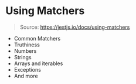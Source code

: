 # Using Matchers

> Source: <https://jestjs.io/docs/using-matchers>

* Common Matchers
* Truthiness
* Numbers
* Strings
* Arrays and iterables
* Exceptions
* And more